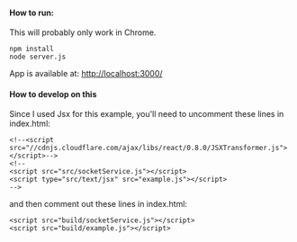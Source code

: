 #### How to run:
This will probably only work in Chrome.
```
npm install
node server.js
```
App is available at: [http://localhost:3000/](http://localhost:3000/)

#### How to develop on this
Since I used Jsx for this example, you'll need to uncomment these lines in index.html:
```
<!--<script src="//cdnjs.cloudflare.com/ajax/libs/react/0.8.0/JSXTransformer.js"></script>-->
<!--
<script src="src/socketService.js"></script>
<script type="src/text/jsx" src="example.js"></script>
-->
```
and then comment out these lines in index.html:
```
<script src="build/socketService.js"></script>
<script src="build/example.js"></script>
```
